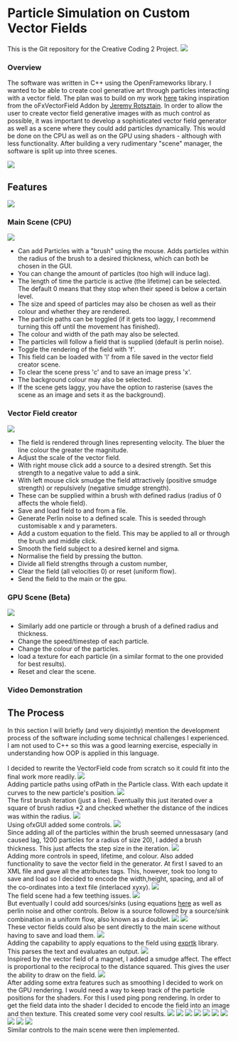 # Particle Simulation on Custom Vector Fields
This is the Git repository for the Creative Coding 2 Project.
![](bin/data/img/spider.jpg)
### Overview
The software was written in C++ using the OpenFrameworks library. I wanted to be able to create cool generative art through particles interacting with a vector field. The plan was to build on my work [here](https://youtu.be/sq7wbopaGDY) taking inspiration from the oFxVectorField Addon by [Jeremy Rotsztain](https://github.com/mantissa/ofxVectorField). In order to allow the user to create vector field generative images with as much control as possible, it was important to develop a sophisticated vector field generator as well as a scene where they could add particles dynamically. This would be done on the CPU as well as on the GPU using shaders - although with less functionality. After building a very rudimentary "scene" manager, the software is split up into three scenes.

![](bin/data/img/nice3.jpg)
## Features
![](bin/data/img/nice2_.jpg)
### Main Scene (CPU)
![](bin/data/img/m2.jpg)
- Can add Particles with a "brush" using the mouse. Adds particles within the radius of the brush to a desired thickness, which can both be chosen in the GUI.
- You can change the amount of particles (too high will induce lag).
- The length of time the particle is active (the lifetime) can be selected. The default 0 means that they stop when their speed is below a certain level.
- The size and speed of particles may also be chosen as well as their colour and whether they are rendered.
- The particle paths can be toggled (if it gets too laggy, I recommend turning this off until the movement has finished).
- The colour and width of the path may also be selected.
- The particles will follow a field that is supplied (default is perlin noise).
- Toggle the rendering of the field with 'f'.
- This field can be loaded with 'l' from a file saved in the vector field creator scene.
- To clear the scene press 'c' and to save an image press 'x'.
- The background colour may also be selected.
- If the scene gets laggy, you have the option to rasterise (saves the scene as an image and sets it as the background).
### Vector Field creator
![](bin/data/img/field.png)
- The field is rendered through lines representing velocity. The bluer the line colour the greater the magnitude.
- Adjust the scale of the vector field.
- With right mouse click add a source to a desired strength. Set this strength to a negative value to add a sink.
- With left mouse click smudge the field attractively (positive smudge strength) or repulsively (negative smudge strength).
- These can be supplied within a brush with defined radius (radius of 0 affects the whole field).
- Save and load field to and from a file.
- Generate Perlin noise to a defined scale. This is seeded through customisable x and y parameters.
- Add a custom equation to the field. This may be applied to all or through the brush and middle click.
- Smooth the field subject to a desired kernel and sigma.
- Normalise the field by pressing the button.
- Divide all field strengths through a custom number,
- Clear the field (all velocities 0) or reset (uniform flow).
- Send the field to the main or the gpu.
### GPU Scene (Beta)
![](bin/data/img/gpu1.png)
- Similarly add one particle or through a brush of a defined radius and thickness.
- Change the speed/timestep of each particle.
- Change the colour of the particles.
- load a texture for each particle (in a similar format to the one provided for best results).
- Reset and clear the scene.

### Video Demonstration

## The Process
In this section I will briefly (and very disjointly) mention the development process of the software including some technical challenges I experienced. I am not used to C++ so this was a good learning exercise, especially in understanding how OOP is applied in this language.
\
\
I decided to rewrite the VectorField code from scratch so it could fit into the final work more readily.
![](bin/data/img/img1.png)
\
Adding particle paths using ofPath in the Particle class. With each update it curves to the new particle's position.
![](bin/data/img/img2.png)
\
The first brush iteration (just a line). Eventually this just iterated over a square of brush radius *2 and checked whether the distance of the indices was within the radius.
![](bin/data/img/wb3.png)
\
Using ofxGUI added some controls.
![](bin/data/img/c3.jpg)
\
Since adding all of the particles within the brush seemed unnessasary (and caused lag, 1200 particles for a radius of size 20), I added a brush thickness. This just affects the step size in the iteration.
![](bin/data/img/c_thickness.jpg)
\
Adding more controls in speed, lifetime, and colour. Also added functionality to save the vector field in the generator. At first I saved to an XML file and gave all the attributes tags. This, however, took too long to save and load so I decided to encode the width,height, spacing, and all of the co-ordinates into a text file (interlaced xyxy).
![](bin/data/img/nice5.jpg)
\
The field scene had a few teething issues.
![](bin/data/img/lol2.jpg)
\
But eventually I could add sources/sinks (using equations [here](https://web.mit.edu/16.unified/www/FALL/fluids/Lectures/f15.pdf) as well as perlin noise and other controls. Below is a source followed by a source/sink combination in a uniform flow, also known as a doublet.
![](bin/data/img/source.jpg)
![](bin/data/img/sourcesinkcombo.jpg)
\
These vector fields could also be sent directly to the main scene without having to save and load them.
![](bin/data/img/coolcombined.jpg)
\
Adding the capability to apply equations to the field using [exprtk](https://github.com/ArashPartow/exprtk) library. This parses the text and evaluates an output.
![](bin/data/img/sin.jpg)
\
Inspired by the vector field of a magnet, I added a smudge affect. The effect is proportional to the reciprocal to the distance squared. This gives the user the ability to draw on the field.
![](bin/data/img/draw.jpg)
\
After adding some extra features such as smoothing I decided to work on the GPU rendering. I would need a way to keep track of the particle positions for the shaders. For this I used ping pong rendering. In order to get the field data into the shader I decided to encode the field into an image and then texture. This created some very cool results.
![](bin/data/1.png)
![](bin/data/camp.png)
![](bin/data/sink.png)
![](bin/data/trippy.png)
![](bin/data/notmalised.png)
![](bin/data/circles.png)
![](bin/data/ssource_with_dir.png)
![](bin/data/nice.png)
![](bin/data/smoothedperlin.png)
![](bin/data/normalised.png)
\
Similar controls to the main scene were then implemented.
